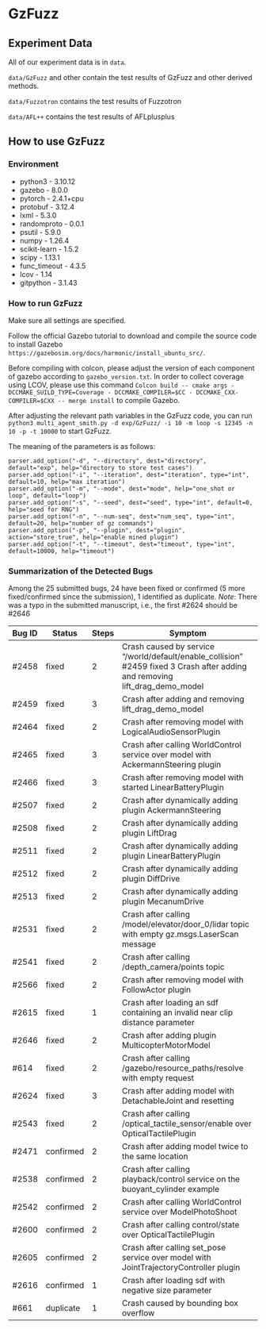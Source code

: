 # GzFuzz

## Experiment Data

All of our experiment data is in `data`.

`data/GzFuzz` and other contain the test results of GzFuzz and other derived methods.

`data/Fuzzotron` contains the test results of Fuzzotron

`data/AFL++` contains the test results of AFLplusplus

## How to use GzFuzz

### Environment

- python3 - 3.10.12
- gazebo - 8.0.0
- pytorch - 2.4.1+cpu
- protobuf - 3.12.4
- lxml - 5.3.0
- randomproto - 0.0.1
- psutil - 5.9.0
- numpy - 1.26.4
- scikit-learn - 1.5.2
- scipy - 1.13.1
- func_timeout - 4.3.5
- lcov - 1.14
- gitpython - 3.1.43

### How to run GzFuzz

Make sure all settings are specified.

Follow the official Gazebo tutorial to download and compile the source code to install Gazebo `https://gazebosim.org/docs/harmonic/install_ubuntu_src/`.

Before compiling with colcon, please adjust the version of each component of gazebo according to `gazebo_version.txt`. In order to collect coverage using LCOV, please use this command `Colcon build -- cmake args - DCCMAKE_SUILD_TYPE=Coverage - DCCMAKE_COMPILER=$CC - DCCMAKE_CXX-COMPILER=$CXX -- merge install` to compile Gazebo.

After adjusting the relevant path variables in the GzFuzz code, you can run `python3 multi_agent_smith.py -d exp/GzFuzz/ -i 10 -m loop -s 12345 -n 10 -p -t 10000` to start GzFuzz.

The meaning of the parameters is as follows:

```
parser.add_option("-d", "--directory", dest="directory", default="exp", help="directory to store test cases")
parser.add_option("-i", "--iteration", dest="iteration", type="int", default=10, help="max iteration")
parser.add_option("-m", "--mode", dest="mode", help="one_shot or loop", default="loop")
parser.add_option("-s", "--seed", dest="seed", type="int", default=0, help="seed for RNG")
parser.add_option("-n", "--num-seq", dest="num_seq", type="int", default=20, help="number of gz commands")
parser.add_option("-p", "--plugin", dest="plugin", action="store_true", help="enable mined plugin")
parser.add_option("-t", "--timeout", dest="timeout", type="int", default=10000, help="timeout")
```

### Summarization of the Detected Bugs

Among the 25 submitted bugs, 24 have been fixed or confirmed (5 more fixed/confirmed since the submission), 1 identified as duplicate. *Note*: There was a typo in the submitted manuscript, i.e., the first #2624 should be #2646

| Bug ID | Status    | Steps | Symptom                                                      |
| :----- | --------- | ----- | ------------------------------------------------------------ |
| #2458  | fixed     | 2     | Crash caused by service “/world/default/enable_collision” #2459 fixed 3 Crash after adding and removing lift_drag_demo_model |
| #2459  | fixed     | 3     | Crash after adding and removing lift_drag_demo_model         |
| #2464  | fixed     | 2     | Crash after removing model with LogicalAudioSensorPlugin     |
| #2465  | fixed     | 3     | Crash after calling WorldControl service over model with AckermannSteering plugin |
| #2466  | fixed     | 3     | Crash after removing model with started LinearBatteryPlugin  |
| #2507  | fixed     | 2     | Crash after dynamically adding plugin AckermannSteering      |
| #2508  | fixed     | 2     | Crash after dynamically adding plugin LiftDrag               |
| #2511  | fixed     | 2     | Crash after dynamically adding plugin LinearBatteryPlugin    |
| #2512  | fixed     | 2     | Crash after dynamically adding plugin DiffDrive              |
| #2513  | fixed     | 2     | Crash after dynamically adding plugin MecanumDrive           |
| #2531  | fixed     | 2     | Crash after calling /model/elevator/door_0/lidar topic with empty gz.msgs.LaserScan message |
| #2541  | fixed     | 2     | Crash after calling /depth_camera/points topic               |
| #2566  | fixed     | 2     | Crash after removing model with FollowActor plugin           |
| #2615  | fixed     | 1     | Crash after loading an sdf containing an invalid near clip distance parameter |
| #2646  | fixed     | 2     | Crash after adding plugin MulticopterMotorModel              |
| #614   | fixed     | 2     | Crash after calling /gazebo/resource_paths/resolve with empty request |
| #2624  | fixed     | 3     | Crash after adding model with DetachableJoint and resetting  |
| #2543  | fixed     | 2     | Crash after calling /optical_tactile_sensor/enable over OpticalTactilePlugin |
| #2471  | confirmed | 2     | Crash after adding model twice to the same location          |
| #2538  | confirmed | 2     | Crash after calling playback/control service on the buoyant_cylinder example |
| #2542  | confirmed | 2     | Crash after calling WorldControl service over ModelPhotoShoot |
| #2600  | confirmed | 2     | Crash after calling control/state over OpticalTactilePlugin  |
| #2605  | confirmed | 2     | Crash after calling set_pose service over model with JointTrajectoryController plugin |
| #2616  | confirmed | 1     | Crash after loading sdf with negative size parameter         |
| #661   | duplicate | 1     | Crash caused by bounding box overflow                        |

